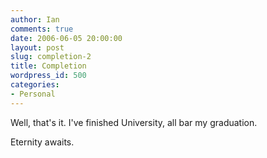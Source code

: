 ```yaml
---
author: Ian
comments: true
date: 2006-06-05 20:00:00
layout: post
slug: completion-2
title: Completion
wordpress_id: 500
categories:
- Personal
---
```


Well, that's it.  I've finished University, all bar my graduation.  

Eternity awaits.
